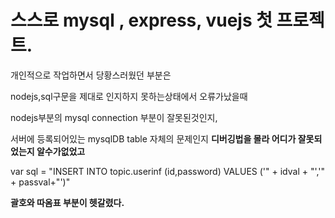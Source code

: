 # 스스로 mysql , express, vuejs 첫 프로젝트.

개인적으로 작업하면서 당황스러웠던 부분은 

nodejs,sql구문을 제대로 인지하지 못하는상태에서 오류가났을때 

nodejs부분의 mysql connection 부분이 잘못된것인지, 

서버에 등록되어있는 mysqlDB table 자체의 문제인지 **디버깅법을 몰라 어디가 잘못되었는지 알수가없었고**

 var sql = "INSERT INTO topic.userinf (id,password) VALUES ('" + idval + "','" + passval+"')" 

 **괄호와 따옴표 부분이 헷갈렸다.**